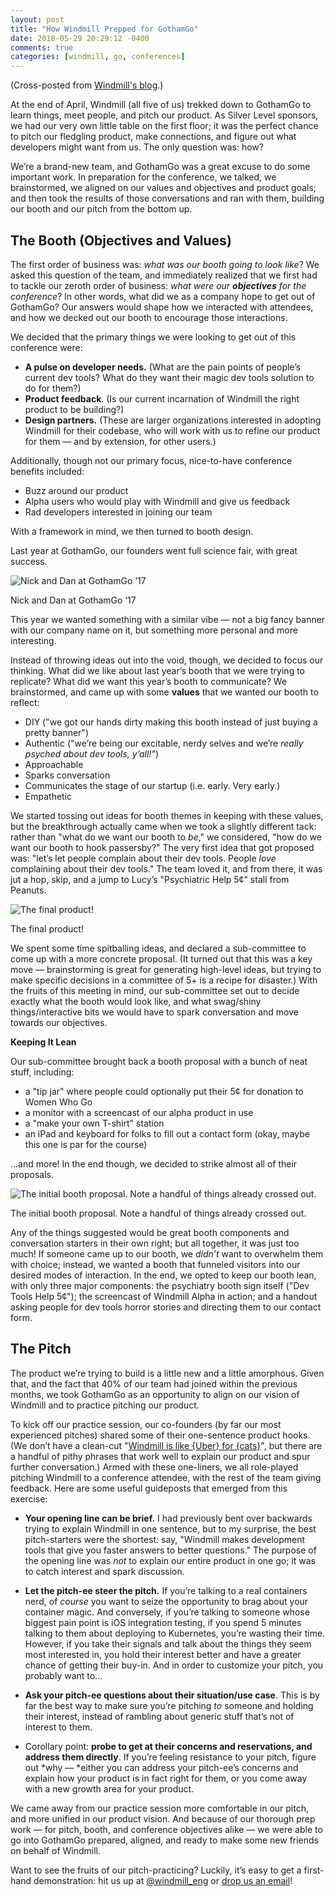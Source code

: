 ```yaml
---
layout: post
title: "How Windmill Prepped for GothamGo"
date: 2018-05-29 20:29:12 -0400
comments: true
categories: [windmill, go, conferences]
---
```


(Cross-posted from [Windmill's blog](//medium.com/windmill-engineering/how-windmill-prepped-for-gothamgo-3308020d70b).)

At the end of April, Windmill (all five of us) trekked down to GothamGo to learn things, meet people, and pitch our product. As Silver Level sponsors, we had our very own little table on the first floor; it was the perfect chance to pitch our fledgling product, make connections, and figure out what developers might want from us. The only question was: how?

We’re a brand-new team, and GothamGo was a great excuse to do some important work. In preparation for the conference, we talked, we brainstormed, we aligned on our values and objectives and product goals; and then took the results of those conversations and ran with them, building our booth and our pitch from the bottom up.

## The Booth (Objectives and Values)

The first order of business was: *what was our booth going to look like*? We asked this question of the team, and immediately realized that we first had to tackle our zeroth order of business: *what were our **objectives** for the conference*? In other words, what did we as a company hope to get out of GothamGo? Our answers would shape how we interacted with attendees, and how we decked out our booth to encourage those interactions.

<!-- more -->

We decided that the primary things we were looking to get out of this conference were:

- **A pulse on developer needs.** (What are the pain points of people’s current dev tools? What do they want their magic dev tools solution to do for them?)
- **Product feedback**. (Is our current incarnation of Windmill the right product to be building?)
- **Design partners.** (These are larger organizations interested in adopting Windmill for their codebase, who will work with us to refine our product for them — and by extension, for other users.)

Additionally, though not our primary focus, nice-to-have conference benefits included:

- Buzz around our product
- Alpha users who would play with Windmill and give us feedback
- Rad developers interested in joining our team

With a framework in mind, we then turned to booth design.

Last year at GothamGo, our founders went full science fair, with great success.

<div>
	<img src="https://cdn-images-1.medium.com/max/4000/0*M074ur4hu5eHFvxJ.jpg" alt="Nick and Dan at GothamGo ‘17">
	<p class="caption">Nick and Dan at GothamGo ‘17</p>
</div>

This year we wanted something with a similar vibe — not a big fancy banner with our company name on it, but something more personal and more interesting.

Instead of throwing ideas out into the void, though, we decided to focus our thinking. What did we like about last year’s booth that we were trying to replicate? What did we want this year’s booth to communicate? We brainstormed, and came up with some **values** that we wanted our booth to reflect:

- DIY ("we got our hands dirty making this booth instead of just buying a pretty banner")
- Authentic ("we’re being our excitable, nerdy selves and we’re *really psyched about dev tools, y’all!"*)
- Approachable
- Sparks conversation
- Communicates the stage of our startup (i.e. early. Very early.)
- Empathetic

We started tossing out ideas for booth themes in keeping with these values, but the breakthrough actually came when we took a slightly different tack: rather than "what do we want our booth to *be*," we considered, "how do we want our booth to hook passersby?" The very first idea that got proposed was: "let’s let people complain about their dev tools. People *love* complaining about their dev tools." The team loved it, and from there, it was jut a hop, skip, and a jump to Lucy’s "Psychiatric Help 5¢" stall from Peanuts.

<div>
	<img src="https://cdn-images-1.medium.com/max/4000/0*Yq9VvVfMsajAS2z8.jpg" alt="The final product!">
	<p class="caption">The final product!</p>
</div>

We spent some time spitballing ideas, and declared a sub-committee to come up with a more concrete proposal. (It turned out that this was a key move — brainstorming is great for generating high-level ideas, but trying to make specific decisions in a committee of 5+ is a recipe for disaster.) With the fruits of this meeting in mind, our sub-committee set out to decide exactly what the booth would look like, and what swag/shiny things/interactive bits we would have to spark conversation and move towards our objectives.

**Keeping It Lean**

Our sub-committee brought back a booth proposal with a bunch of neat stuff, including:

- a "tip jar" where people could optionally put their 5¢ for donation to Women Who Go
- a monitor with a screencast of our alpha product in use
- a "make your own T-shirt" station
- an iPad and keyboard for folks to fill out a contact form (okay, maybe this one is par for the course)

…and more! In the end though, we decided to strike almost all of their proposals.

<div>
	<img src="https://cdn-images-1.medium.com/max/4000/0*hWp3mx7TMlqSWcug.jpg" alt="The initial booth proposal. Note a handful of things already crossed out.">
	<p class="caption">The initial booth proposal. Note a handful of things already crossed out.</p>
</div>

Any of the things suggested would be great booth components and conversation starters in their own right; but all together, it was just too much! If someone came up to our booth, we *didn’t* want to overwhelm them with choice; instead, we wanted a booth that funneled visitors into our desired modes of interaction. In the end, we opted to keep our booth lean, with only three major components: the psychiatry booth sign itself ("Dev Tools Help 5¢"); the screencast of Windmill Alpha in action; and a handout asking people for dev tools horror stories and directing them to our contact form.

## The Pitch

The product we’re trying to build is a little new and a little amorphous. Given that, and the fact that 40% of our team had joined within the previous months, we took GothamGo as an opportunity to align on our vision of Windmill and to practice pitching our product.

To kick off our practice session, our co-founders (by far our most experienced pitches) shared some of their one-sentence product hooks. (We don’t have a clean-cut "[Windmill is like {Uber} for {cats}](//itsthisforthat.com/)", but there are a handful of pithy phrases that work well to explain our product and spur further conversation.) Armed with these one-liners, we all role-played pitching Windmill to a conference attendee, with the rest of the team giving feedback. Here are some useful guideposts that emerged from this exercise:

- **Your opening line can be brief.** I had previously bent over backwards trying to explain Windmill in one sentence, but to my surprise, the best pitch-starters were the shortest: say, "Windmill makes development tools that give you faster answers to better questions." The purpose of the opening line was *not* to explain our entire product in one go; it was to catch interest and spark discussion.

- **Let the pitch-ee steer the pitch.** If you’re talking to a real containers nerd, of *course* you want to seize the opportunity to brag about your container magic. And conversely, if you’re talking to someone whose biggest pain point is iOS integration testing, if you spend 5 minutes talking to them about deploying to Kubernetes, you’re wasting their time. However, if you take their signals and talk about the things they seem most interested in, you hold their interest better and have a greater chance of getting their buy-in. And in order to customize your pitch, you probably want to…

- **Ask your pitch-ee questions about their situation/use case**. This is by far the best way to make sure you’re pitching *to* someone and holding their interest, instead of rambling about generic stuff that’s not of interest to them.

- Corollary point: **probe to get at their concerns and reservations, and address them directly**. If you’re feeling resistance to your pitch, figure out *why — *either you can address your pitch-ee’s concerns and explain how your product is in fact right for them, or you come away with a new growth area for your product.

We came away from our practice session more comfortable in our pitch, and more unified in our product vision. And because of our thorough prep work — for pitch, booth, and conference objectives alike — we were able to go into GothamGo prepared, aligned, and ready to make some new friends on behalf of Windmill.

Want to see the fruits of our pitch-practicing? Luckily, it’s easy to get a first-hand demonstration: hit us up at [@windmill_eng](//twitter.com/windmill_eng) or [drop us an email](mailto:hi@windmill.engineering)!
